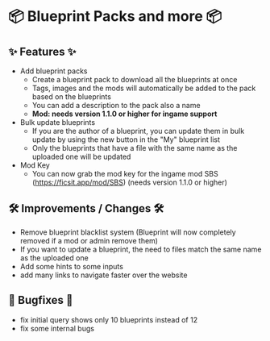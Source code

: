 # 📦 Blueprint Packs and more 📦

## ✨ Features ✨ 

* Add blueprint packs
  * Create a blueprint pack to download all the blueprints at once
  * Tags, images and the mods will automatically be added to the pack based on the blueprints
  * You can add a description to the pack also a name
  * **Mod: needs version 1.1.0 or higher for ingame support**
* Bulk update blueprints
  * If you are the author of a blueprint, you can update them in bulk update by using the new button in the "My" blueprint list
  * Only the blueprints that have a file with the same name as the uploaded one will be updated
* Mod Key
  * You can now grab the mod key for the ingame mod SBS (https://ficsit.app/mod/SBS) (needs version 1.1.0 or higher)

## 🛠️ Improvements / Changes 🛠️

* Remove blueprint blacklist system (Blueprint will now completely removed if a mod or admin remove them)
* If you want to update a blueprint, the need to files match the same name as the uploaded one
* Add some hints to some inputs
* add many links to navigate faster over the website

## 🐛 Bugfixes 🐛
* fix initial query shows only 10 blueprints instead of 12
* fix some internal bugs
